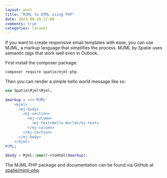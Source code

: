 ```yaml
---
layout: post
title: "MJML to HTML using PHP"
date: 2023-08-29 12:00
comments: true
categories: laravel
---
```


If you want to create responsive email templates with ease, you can use MJML, a markup language that simplifies the process. MJML by Spatie uses semantic tags that work well even in Outlook.

First install the composer package:

```bash
composer require spatie/mjml-php
```

Then you can render a simple hello world message like so:

```php
use Spatie\Mjml\Mjml;
 
$markup = <<<'MJML'
    <mjml>
      <mj-body>
        <mj-section>
          <mj-column>
            <mj-text>Hello World</mj-text>
          </mj-column>
        </mj-section>
      </mj-body>
    </mjml>
MJML;
 
$body = Mjml::new()->toHtml($markup);
```

The MJML PHP package and documentation can be found via GitHub at <a target="_blank" href="https://github.com/spatie/mjml-php">spatie/mjml-php</a>.
